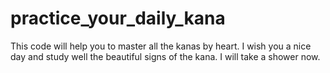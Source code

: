 # practice_your_daily_kana
 This code will help you to master all the kanas by heart.
 I wish you a nice day and study well the beautiful signs of the kana.
 I will take a shower now. 
